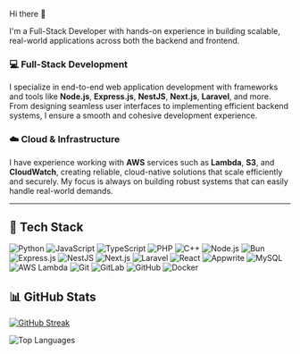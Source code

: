 Hi there 👋

I'm a Full-Stack Developer with hands-on experience in building scalable, real-world applications across both the backend and frontend.

### 💻 Full-Stack Development  
I specialize in end-to-end web application development with frameworks and tools like **Node.js**, **Express.js**, **NestJS**, **Next.js**, **Laravel**, and more. From designing seamless user interfaces to implementing efficient backend systems, I ensure a smooth and cohesive development experience.

### ☁️ Cloud & Infrastructure  
I have experience working with **AWS** services such as **Lambda**, **S3**, and **CloudWatch**, creating reliable, cloud-native solutions that scale efficiently and securely. My focus is always on building robust systems that can easily handle real-world demands.


---
## 🚀 Tech Stack

![Python](https://img.shields.io/badge/Python-306998?style=flat&logo=python&logoColor=ffdd54) ![JavaScript](https://img.shields.io/badge/JavaScript-F7DF1E?style=flat&logo=javascript&logoColor=black) ![TypeScript](https://img.shields.io/badge/TypeScript-3178C6?style=flat&logo=typescript&logoColor=white) ![PHP](https://img.shields.io/badge/PHP-777BB4?style=flat&logo=php&logoColor=white) ![C++](https://img.shields.io/badge/C++-00599C?style=flat&logo=c%2b%2b&logoColor=white) ![Node.js](https://img.shields.io/badge/Node.js-339933?style=flat&logo=nodedotjs&logoColor=white) ![Bun](https://img.shields.io/badge/Bun-000000?style=flat&logo=bun&logoColor=white) ![Express.js](https://img.shields.io/badge/Express.js-000000?style=flat&logo=express&logoColor=white) ![NestJS](https://img.shields.io/badge/NestJS-E0234E?style=flat&logo=nestjs&logoColor=white) ![Next.js](https://img.shields.io/badge/Next.js-000000?style=flat&logo=nextdotjs&logoColor=white) ![Laravel](https://img.shields.io/badge/Laravel-FF2D20?style=flat&logo=laravel&logoColor=white) ![React](https://img.shields.io/badge/React-20232A?style=flat&logo=react&logoColor=61DAFB) ![Appwrite](https://img.shields.io/badge/Appwrite-F02E65?style=flat&logo=appwrite&logoColor=white) ![MySQL](https://img.shields.io/badge/MySQL-4479A1?style=flat&logo=mysql&logoColor=white) ![AWS Lambda](https://img.shields.io/badge/AWS%20Lambda-FF9900?style=flat&logo=amazonaws&logoColor=white) ![Git](https://img.shields.io/badge/Git-F05032?style=flat&logo=git&logoColor=white) ![GitLab](https://img.shields.io/badge/GitLab-FC6D26?style=flat&logo=gitlab&logoColor=white) ![GitHub](https://img.shields.io/badge/GitHub-181717?style=flat&logo=github&logoColor=white) ![Docker](https://img.shields.io/badge/Docker-2496ED?style=flat&logo=docker&logoColor=white)


<!-- ![Abhishek's GitHub Stats](https://github-readme-stats.vercel.app/api?username=abhishek5853&show_icons=true&theme=highcontrast)
 -->
 ## 📊 GitHub Stats
[![GitHub Streak](https://github-readme-streak-stats-jade-gamma.vercel.app?user=abhishek5853&theme=highcontrast)](https://git.io/streak-stats)


![Top Languages](https://github-readme-stats.vercel.app/api/top-langs/?username=abhishek5853&layout=compact&theme=highcontrast)





